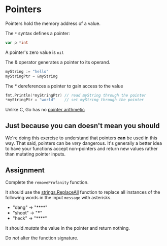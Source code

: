 # Pointers

Pointers hold the memory address of a value.

The `*` syntax defines a pointer:

```go
var p *int
```

A pointer's zero value is `nil`

The & operator generates a pointer to its operand.

```go
myString := "hello"
myStringPtr = &myString
```

The \* dereferences a pointer to gain access to the value

```go
fmt.Println(*myStringPtr) // read myString through the pointer
*myStringPtr = "world"    // set myString through the pointer
```

Unlike C, Go has no [pointer arithmetic](https://www.tutorialspoint.com/cprogramming/c_pointer_arithmetic.htm)

## Just because you can doesn't mean you should

We're doing this exercise to understand that pointers **can** be used in this way. That said, pointers can be _very_ dangerous. It's generally a better idea to have your functions accept non-pointers and return new values rather than mutating pointer inputs.

## Assignment

Complete the `removeProfanity` function.

It should use the [strings.ReplaceAll](https://pkg.go.dev/strings#ReplaceAll) function to replace all instances of the following words in the input `message` with asterisks.

- "dang" -> "\*\*\*\*"
- "shoot" -> "**\***"
- "heck" -> "\*\*\*\*"

It should _mutate_ the value in the pointer and return nothing.

Do _not_ alter the function signature.
